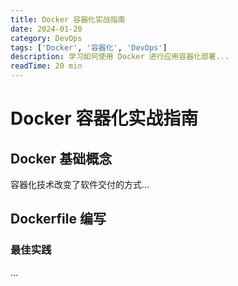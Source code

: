 ```yaml
---
title: Docker 容器化实战指南
date: 2024-01-20
category: DevOps
tags: ['Docker', '容器化', 'DevOps']
description: 学习如何使用 Docker 进行应用容器化部署...
readTime: 20 min
---
```


# Docker 容器化实战指南

## Docker 基础概念
容器化技术改变了软件交付的方式...

## Dockerfile 编写
### 最佳实践
... 